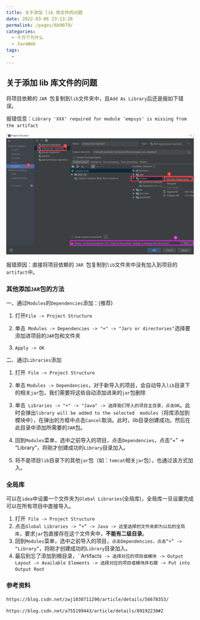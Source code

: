 ```yaml
---
title: 关于添加 lib 库文件的问题
date: 2022-03-06 23:13:26
permalink: /pages/6b9079/
categories:
  - 十万个为什么
  - JavaWeb
tags:
  - 
---
```


## 关于添加 lib 库文件的问题

将项目依赖的 `JAR `包复制到`lib`文件夹中，且`Add As Library`后还是报如下错误。

报错信息：`Library 'XXX' required for module 'empsys' is missing from the artifact`

<img src="../../.vuepress/public/images/image-20220213171711398.png" alt="image-20220213171711398" style="zoom:100%;" />

报错原因：直接将项目依赖的 `JAR `包复制到`lib`文件夹中没有加入到项目的`artifact`中。

### 其他添加`JAR`包的方法

一、通过`Modules`的`Dependencies`添加：(推荐)

1. 打开` File -> Project Structure `

2. 单击` Modules -> Dependencies -> "+" -> "Jars or directories"`选择要添加进项目的`JAR`包和文件夹

3. `Apply -> OK`

二、通过`Libraries`添加

1. 打开` File -> Project Structure`

2. 单击 `Modules -> Dependencies`，对于新导入的项目，会自动导入`lib`目录下的相关`jar`包，我们需要将这些自动添加进来的`jar`包删除
3. 单击` Libraries -> "+" -> "Java" -> 选择我们导入的项目主目录，点击OK`。此时会弹出`library will be added to the selected  modules`（将库添加到模块中），在弹出的方框中点击`Cancel`取消。此时，lib目录创建成功。然后在此目录中添加所需要的`JAR`包。
4. 回到`Modules`菜单，选中之前导入的项目，点击`Dependencies`，点击“+” -> “Library”，将刚才创建成功的`Library`目录加入。
5. 将不是项目`lib`目录下的其他`jar`包（如：`tomcat`相关`jar`包），也通过该方式加入。

### 全局库

可以在`idea`中设置一个文件夹为`Global Libraries`(全局库)，全局库一旦设置完成可以在所有项目中直接导入。

1. 打开` File -> Project Structure`
2. 点击`Global Libraries -> “+” -> Java -> 这里选择的文件夹即为以后的全局库`，要求`jar`包直接存在这个文件夹中，**不能有二级目录**。
3. 回到`Modules`菜单，选中之前导入的项目，`点击Dependencies，点击“+” -> “Library”`，将刚才创建成功的`Library`目录加入。
4. 最后别忘了添加到根目录，``Artifacts` -> 选择对应的项目或模块 -> Output Layout -> Available Elements -> 选择对应的项目或模块并右键 -> Put into Output Root`

### 参考资料

`https://blog.csdn.net/zwj1030711290/article/details/56678353/`

`https://blog.csdn.net/a755199443/article/details/89192230#2`
